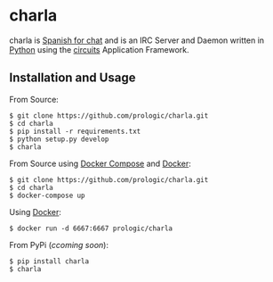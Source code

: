 charla
======

charla is [Spanish for chat](http://www.spanishcentral.com/translate/charla) and is an IRC Server and Daemon written in [Python](http://python.org/) using the [circuits](http://circuitsframework.org/) Application Framework.

Installation and Usage
----------------------

From Source:

    $ git clone https://github.com/prologic/charla.git
    $ cd charla
    $ pip install -r requirements.txt
    $ python setup.py develop
    $ charla

From Source using [Docker Compose](https://github.com/docker/compose) and [Docker](https://www.docker.com/):

    $ git clone https://github.com/prologic/charla.git
    $ cd charla
    $ docker-compose up

Using [Docker](https://www.docker.com/):

    $ docker run -d 6667:6667 prologic/charla

From PyPi (*ccoming soon*):

    $ pip install charla
    $ charla
